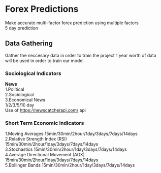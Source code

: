 # Forex Predictions
Make accurate multi-factor forex prediction using multiple factors           
5 day prediction          
## Data Gathering
Gather the neccesary data in order to train the project
1 year worth of data will be used in order to train our model
### Sociological Indicators
**News**             
1.Political        
2.Sociological              
3.Economical News             
1/2/3/5/10 day      
Use of https://newscatcherapi.com/ api
### Short Term Economic Indicators
1.Moving Averages 15min/30min/2hour/1day/3days/7days/14days           
2.Relative Strength Index (RSI) 15min/30min/2hour/1day/3days/7days/14days                        
3.Stochastics 15min/30min/2hour/1day/3days/7days/14days                 
4.Average Directional Movement (ADX) 15min/30min/2hour/1day/3days/7days/14days                   
5.Bollinger Bands 15min/30min/2hour/1day/3days/7days/14days                      
